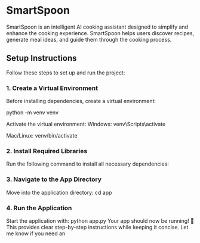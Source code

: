 # SmartSpoon
SmartSpoon is an intelligent AI cooking assistant designed to simplify and enhance the cooking experience.  SmartSpoon helps users discover recipes, generate meal ideas, and guide them through the cooking process.

## Setup Instructions

Follow these steps to set up and run the project:

### 1. Create a Virtual Environment
Before installing dependencies, create a virtual environment:


python -m venv venv

Activate the virtual environment:
Windows:
venv\Scripts\activate

Mac/Linux:
venv/bin/activate

### 2. Install Required Libraries
Run the following command to install all necessary dependencies:

### 3. Navigate to the App Directory
Move into the application directory:
cd app

### 4. Run the Application
Start the application with:
python app.py
Your app should now be running! 🚀
This provides clear step-by-step instructions while keeping it concise. Let me know if you need an
